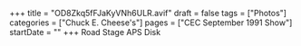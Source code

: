 +++
title = "OD8Zkq5fFJaKyVNh6ULR.avif"
draft = false
tags = ["Photos"]
categories = ["Chuck E. Cheese's"]
pages = ["CEC September 1991 Show"]
startDate = ""
+++
Road Stage APS Disk
